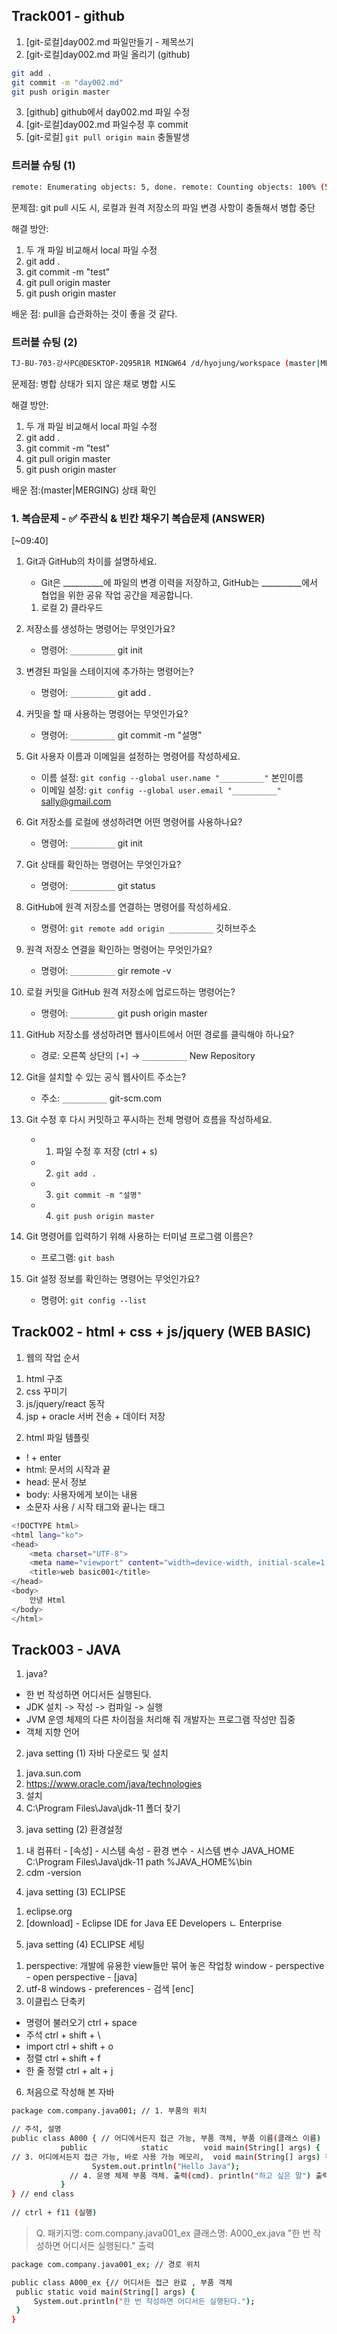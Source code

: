 ## Track001 -  github

1. [git-로컬]day002.md 파일만들기 - 제목쓰기
2. [git-로컬]day002.md 파일 올리기 (github)
```bash
git add .
git commit -m "day002.md"
git push origin master
```
3. [github] github에서 day002.md 파일 수정
4. [git-로컬]day002.md 파일수정 후 commit
5. [git-로컬] `git pull origin main` 충돌발생

### 트러블 슈팅 (1)
```bash
remote: Enumerating objects: 5, done. remote: Counting objects: 100% (5/5), done. remote: Compressing objects: 100% (3/3), done. remote: Total 3 (delta 1), reused 0 (delta 0), pack-reused 0 (from 0) Unpacking objects: 100% (3/3), 945 bytes | 14.00 KiB/s, done. From https://github.com/kangseoyun-s/fullstack_seohyun * branch master -> FETCH_HEAD d0573ed..473daaf master -> origin/master error: Your local changes to the following files would be overwritten by merge: day002.md Please commit your changes or stash them before you merge. Aborting Merge with strategy ort failed.
```

문제점: git pull 시도 시, 로컬과 원격 저장소의 파일 변경 사항이 충돌해서 병합 중단

해결 방안:
1) 두 개 파일 비교해서 local 파일 수정
2) git add .
3) git commit -m "test"
4) git pull origin master
5) git push origin master

배운 점: pull을 습관화하는 것이 좋을 것 같다.
### 트러블 슈팅 (2)

```bash
TJ-BU-703-강사PC@DESKTOP-2Q95R1R MINGW64 /d/hyojung/workspace (master|MERGING) $ git pull origin master error: You have not concluded your merge (MERGE_HEAD exists). hint: Please, commit your changes before merging. fatal: Exiting because of unfinished merge.
```

문제점: 병합 상태가 되지 않은 채로 병합 시도

해결 방안:
1) 두 개 파일 비교해서 local 파일 수정
2) git add .
3) git commit -m "test"
4) git pull origin master
5) git push origin master

배운 점:(master|MERGING) 상태 확인
### 1. 복습문제 - ✅ 주관식 & 빈칸 채우기 복습문제 (ANSWER)
[~09:40]
1. Git과 GitHub의 차이를 설명하세요.  
   - Git은 __________에 파일의 변경 이력을 저장하고, 
     GitHub는 __________에서 협업을 위한 공유 작업 공간을 제공합니다.

   1) 로컬    2) 클라우드

2. 저장소를 생성하는 명령어는 무엇인가요?  
   - 명령어: `__________`
    git init 

3. 변경된 파일을 스테이지에 추가하는 명령어는?  
   - 명령어: `__________`
    git  add .

4. 커밋을 할 때 사용하는 명령어는 무엇인가요?  
   - 명령어: `__________`
   git  commit  -m  "설명"

5. Git 사용자 이름과 이메일을 설정하는 명령어를 작성하세요.  
   - 이름 설정: `git config --global user.name "__________"`  본인이름
   - 이메일 설정: `git config --global user.email "__________"` sally@gmail.com

6. Git 저장소를 로컬에 생성하려면 어떤 명령어를 사용하나요?  
   - 명령어: `__________`
   git init

7. Git 상태를 확인하는 명령어는 무엇인가요?  
   - 명령어: `__________`
   git status


8. GitHub에 원격 저장소를 연결하는 명령어를 작성하세요.  
   - 명령어: `git remote add origin __________`
                                   깃허브주소

9. 원격 저장소 연결을 확인하는 명령어는 무엇인가요?  
   - 명령어: `__________`
   gir remote  -v

10. 로컬 커밋을 GitHub 원격 저장소에 업로드하는 명령어는?  
    - 명령어: `__________`
   git push origin master

11. GitHub 저장소를 생성하려면 웹사이트에서 어떤 경로를 클릭해야 하나요?  
    - 경로: 오른쪽 상단의 `[+]` → `__________`
    New Repository

12. Git을 설치할 수 있는 공식 웹사이트 주소는?  
    - 주소: `__________`
    git-scm.com

13. Git 수정 후 다시 커밋하고 푸시하는 전체 명령어 흐름을 작성하세요.  
    - 1) 파일 수정 후 저장 (ctrl + s)  
    - 2) `git add .`  
    - 3) `git commit -m "설명"`    
    - 4) `git push origin master`

14. Git 명령어를 입력하기 위해 사용하는 터미널 프로그램 이름은?  
    - 프로그램: `git bash`

15. Git 설정 정보를 확인하는 명령어는 무엇인가요?  
    - 명령어: `git config --list`
 




 
## Track002 - html + css + js/jquery (WEB BASIC) 
1. 웹의 작업 순서
 1) html 구조
 2) css 꾸미기
 3) js/jquery/react 동작
 4) jsp + oracle 서버 전송 + 데이터 저장

2. html 파일 템플릿
- ! + enter
- html: 문서의 시작과 끝
- head: 문서 정보
- body: 사용자에게 보이는 내용
- 소문자 사용 / 시작 태그와 끝나는 태그

```bash
<!DOCTYPE html>
<html lang="ko">
<head>
    <meta charset="UTF-8">
    <meta name="viewport" content="width=device-width, initial-scale=1.0">
    <title>web basic001</title>
</head>
<body>
    안녕 Html
</body>
</html>
```

 
## Track003 - JAVA

1. java?
- 한 번 작성하면 어디서든 실행된다.
- JDK 설치 -> 작성 -> 컴파일 -> 실행
- JVM 운영 체제의 다른 차이점을 처리해 줘 개발자는 프로그램 작성만 집중
- 객체 지향 언어



2. java setting (1) 자바 다운로드 및 설치
 1) java.sun.com
 2) https://www.oracle.com/java/technologies
 3) 설치
 4) C:\Program Files\Java\jdk-11 폴더 찾기

3. java setting (2) 환경설정
 1) 내 컴퓨터 - [속성] - 시스템 속성 - 환경 변수 - 시스템 변수
    JAVA_HOME         C:\Program Files\Java\jdk-11
    path               %JAVA_HOME%\bin
 2) cdm -version

4. java setting (3) ECLIPSE
 1) eclipse.org
 2) [download] - Eclipse IDE for Java EE Developers
  ㄴ Enterprise
5. java setting (4) ECLIPSE 세팅
 1) perspective: 개발에 유용한 view들만 묶어 놓은 작업창
    window - perspective - open perspective - [java]
 2) utf-8
    windows - preferences - 검색 [enc]
 3) 이클립스 단축키
   - 명령어 불러오기 ctrl + space
   - 주석          ctrl + shift + \
   - import       ctrl + shift + o
   - 정렬          ctrl + shift + f
   - 한 줄 정렬     ctrl + alt + j
6. 처음으로 작성해 본 자바
```bash
package com.company.java001; // 1. 부품의 위치

// 주석, 설명
public class A000 { // 어디에서든지 접근 가능, 부품 객체, 부품 이름(클래스 이름)
           public            static        void main(String[] args) {
// 3. 어디에서든지 접근 가능, 바로 사용 가능 메모리,  void main(String[] args) 전원 버튼 이름
        		  System.out.println("Hello Java");
        	 // 4. 운영 체제 부품 객체. 출력(cmd). println("하고 싶은 말") 출력
           }
} // end class
  
// ctrl + f11 (실행)
```  
> Q. 패키지명: com.company.java001_ex
     클래스명: A000_ex.java
     "한 번 작성하면 어디서든 실행된다." 출력
```bash
package com.company.java001_ex; // 경로 위치

public class A000_ex {// 어디서든 접근 완료 , 부품 객체
 public static void main(String[] args) {
	 System.out.println("한 번 작성하면 어디서든 실행된다.");
 }
}
```     
